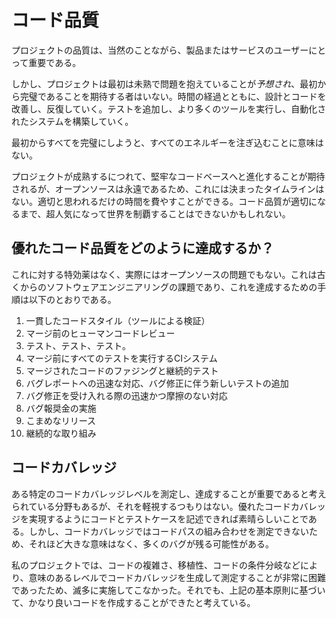 # コード品質

プロジェクトの品質は、当然のことながら、製品またはサービスのユーザーにとって重要である。

しかし、プロジェクトは最初は未熟で問題を抱えていることが*予想され*、最初から完璧であることを期待する者はいない。時間の経過とともに、設計とコードを改善し、反復していく。テストを追加し、より多くのツールを実行し、自動化されたシステムを構築していく。

最初からすべてを完璧にしようと、すべてのエネルギーを注ぎ込むことに意味はない。

プロジェクトが成熟するにつれて、堅牢なコードベースへと進化することが期待されるが、オープンソースは永遠であるため、これには決まったタイムラインはない。適切と思われるだけの時間を費やすことができる。コード品質が適切になるまで、超人気になって世界を制覇することはできないかもしれない。

## 優れたコード品質をどのように達成するか？

これに対する特効薬はなく、実際にはオープンソースの問題でもない。これは古くからのソフトウェアエンジニアリングの課題であり、これを達成するための手順は以下のとおりである。

1. 一貫したコードスタイル（ツールによる検証）
2. マージ前のヒューマンコードレビュー
3. テスト、テスト、テスト。
4. マージ前にすべてのテストを実行するCIシステム
5. マージされたコードのファジングと継続的テスト
6. バグレポートへの迅速な対応、バグ修正に伴う新しいテストの追加
7. バグ修正を受け入れる際の迅速かつ摩擦のない対応
8. バグ報奨金の実施
9. こまめなリリース
10. 継続的な取り組み

## コードカバレッジ

ある特定のコードカバレッジレベルを測定し、達成することが重要であると考えられている分野もあるが、それを軽視するつもりはない。優れたコードカバレッジを実現するようにコードとテストケースを記述できれば素晴らしいことである。しかし、コードカバレッジではコードパスの組み合わせを測定できないため、それほど大きな意味はなく、多くのバグが残る可能性がある。

私のプロジェクトでは、コードの複雑さ、移植性、コードの条件分岐などにより、意味のあるレベルでコードカバレッジを生成して測定することが非常に困難であったため、滅多に実施してこなかった。それでも、上記の基本原則に基づいて、かなり良いコードを作成することができたと考えている。
